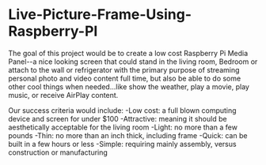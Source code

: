 # Live-Picture-Frame-Using-Raspberry-PI


The goal of this project would be to create a low
cost Raspberry Pi Media Panel--a nice looking screen that could stand in the living room, Bedroom or attach to the wall or refrigerator with the primary purpose of streaming personal photo and video content full time, but also be able to do some other cool things when needed...like show the weather, play a movie, play music, or receive AirPlay content.

Our success criteria would include:
-Low cost: a full blown computing device and screen for under $100
-Attractive: meaning it should be aesthetically acceptable for the living room
-Light: no more than a few pounds
-Thin: no more than an inch thick, including frame
-Quick: can be built in a few hours or less
-Simple: requiring mainly assembly, versus construction or manufacturing